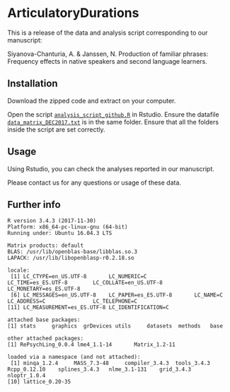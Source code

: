 # ArticulatoryDurations

This is a release of the data and analysis script corresponding to our manuscript:

Siyanova-Chanturia, A. & Janssen, N. Production of familiar phrases: Frequency effects in native speakers and second language learners. 

## Installation

Download the zipped code and extract on your computer. 

Open the script [`analysis_script_github.R`](analysis_script_github.R) in Rstudio. Ensure the datafile [`data_matrix_DEC2017.txt`](data_matrix_DEC2017.txt) is in the same folder. Ensure that all the folders inside the script are set correctly.

## Usage
Using Rstudio, you can check the analyses reported in our manuscript.

Please contact us for any questions or usage of these data.

## Further info
```> sessionInfo()
R version 3.4.3 (2017-11-30)
Platform: x86_64-pc-linux-gnu (64-bit)
Running under: Ubuntu 16.04.3 LTS

Matrix products: default
BLAS: /usr/lib/openblas-base/libblas.so.3
LAPACK: /usr/lib/libopenblasp-r0.2.18.so

locale:
 [1] LC_CTYPE=en_US.UTF-8       LC_NUMERIC=C               LC_TIME=es_ES.UTF-8        LC_COLLATE=en_US.UTF-8     LC_MONETARY=es_ES.UTF-8   
 [6] LC_MESSAGES=en_US.UTF-8    LC_PAPER=es_ES.UTF-8       LC_NAME=C                  LC_ADDRESS=C               LC_TELEPHONE=C            
[11] LC_MEASUREMENT=es_ES.UTF-8 LC_IDENTIFICATION=C       

attached base packages:
[1] stats     graphics  grDevices utils     datasets  methods   base     

other attached packages:
[1] RePsychLing_0.0.4 lme4_1.1-14       Matrix_1.2-11    

loaded via a namespace (and not attached):
 [1] minqa_1.2.4     MASS_7.3-48     compiler_3.4.3  tools_3.4.3     Rcpp_0.12.10    splines_3.4.3   nlme_3.1-131    grid_3.4.3      nloptr_1.0.4   
[10] lattice_0.20-35
```
